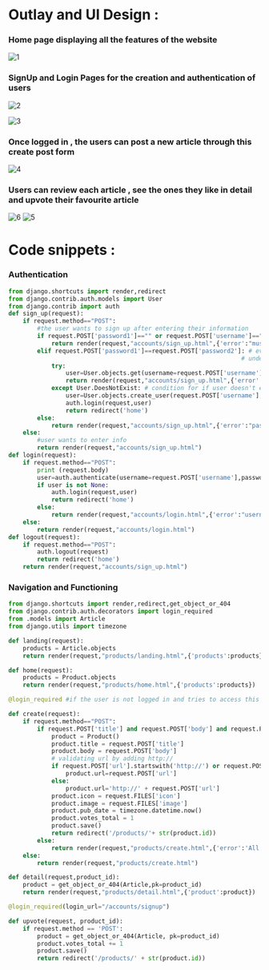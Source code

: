 # Outlay and UI Design :

### Home page displaying all the features of the website

![1](https://user-images.githubusercontent.com/37112252/69032658-08615e80-0a03-11ea-8c62-5b1fe5e6e47b.png)



### SignUp and Login Pages for the creation and authentication of users

![2](https://user-images.githubusercontent.com/37112252/69032662-0b5c4f00-0a03-11ea-857d-cc9d8ac22cb8.png)

![3](https://user-images.githubusercontent.com/37112252/69032836-6e4de600-0a03-11ea-9345-49ff55fec700.png)



### Once logged in , the users can post a new article through this create post form

![4](https://user-images.githubusercontent.com/37112252/69032669-0e573f80-0a03-11ea-958a-a0db2c897a81.png)



### Users can review each article , see the ones they like in detail and upvote their favourite article
![6](https://user-images.githubusercontent.com/37112252/69032673-131bf380-0a03-11ea-97fa-781c51f251f5.png)
![5](https://user-images.githubusercontent.com/37112252/69032671-11523000-0a03-11ea-8b44-e1f5600adbd1.png)

# Code snippets :

### Authentication

```python
from django.shortcuts import render,redirect
from django.contrib.auth.models import User
from django.contrib import auth
def sign_up(request):
    if request.method=="POST":
        #the user wants to sign up after entering their information
        if request.POST['password1']=="" or request.POST['username']=="":
            return render(request,"accounts/sign_up.html",{'error':"must enter all fields"})
        elif request.POST['password1']==request.POST['password2']: # everything used here is referenced in sign_up.html 
                                                                 # under the form tag and is called using name given
            try:
                user=User.objects.get(username=request.POST['username'])
                return render(request,"accounts/sign_up.html",{'error':"username is already taken"})
            except User.DoesNotExist: # condition for if user doesn't exist and the passwords entered match
                user=User.objects.create_user(request.POST['username'],password=request.POST['password1'])
                auth.login(request,user)
                return redirect('home')
        else:
            return render(request,"accounts/sign_up.html",{'error':"passwords enter do not match"})
    else:
        #user wants to enter info
        return render(request,"accounts/sign_up.html")
def login(request):
    if request.method=="POST":
        print (request.body)
        user=auth.authenticate(username=request.POST['username'],password=request.POST['password'])
        if user is not None:
            auth.login(request,user)
            return redirect('home')
        else:
            return render(request,"accounts/login.html",{'error':"username or password incorrect"})
    else:
        return render(request,"accounts/login.html")
def logout(request):
    if request.method=="POST":
        auth.logout(request)
        return redirect('home')
    return render(request,"accounts/sign_up.html")
```

### Navigation and Functioning

```python
from django.shortcuts import render,redirect,get_object_or_404
from django.contrib.auth.decorators import login_required
from .models import Article
from django.utils import timezone

def landing(request):
    products = Article.objects
    return render(request,"products/landing.html",{'products':products})

def home(request):
    products = Product.objects
    return render(request,"products/home.html",{'products':products})

@login_required #if the user is not logged in and tries to access this page they are sent elsewhere

def create(request):
    if request.method=="POST":
        if request.POST['title'] and request.POST['body'] and request.POST['url'] and request.FILES['icon'] and request.FILES['image']:
            product = Product()
            product.title = request.POST['title']
            product.body = request.POST['body']
            # validating url by adding http://
            if request.POST['url'].startswith('http://') or request.POST['url'].startswith('https://'):
                product.url=request.POST['url']
            else:
                product.url='http://' + request.POST['url']
            product.icon = request.FILES['icon']
            product.image = request.FILES['image']
            product.pub_date = timezone.datetime.now()
            product.votes_total = 1
            product.save()
            return redirect('/products/'+ str(product.id))
        else:
            return render(request,"products/create.html",{'error':'All fields are required'})
    else:
        return render(request,"products/create.html")

def detail(request,product_id):
    product = get_object_or_404(Article,pk=product_id)
    return render(request,"products/detail.html",{'product':product})

@login_required(login_url="/accounts/signup")

def upvote(request, product_id):
    if request.method == 'POST':
        product = get_object_or_404(Article, pk=product_id)
        product.votes_total += 1
        product.save()
        return redirect('/products/' + str(product.id))

```
